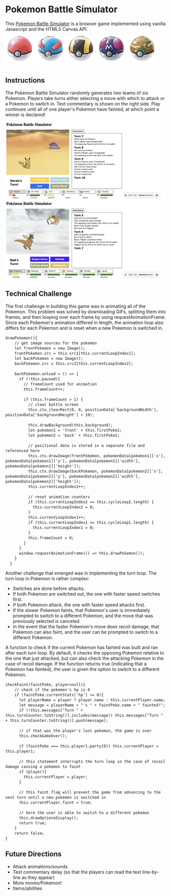 # Pokemon Battle Simulator
This [Pokemon Battle Simulator](https://pokemon-battle-simulator.netlify.com/) is a browser game implemented using vanilla Javascript and the HTML5 Canvas API.

<img src="dist/images/readme/pokeball.png" />

## Instructions
The Pokemon Battle Simulator randomly generates two teams of six Pokemon. Players take turns either selecting a move with which to attack or a Pokemon to switch in. Text commentary is shown on the right side. Play continues until all of one player's Pokemon have fainted, at which point a winner is declared!

<img src="dist/images/readme/battle.png" />
<img src="dist/images/readme/battle2.png" />

## Technical Challenge
The first challenge in building this game was in animating all of the Pokemon. This problem was solved by downloading GIFs, splitting them into frames, and then looping over each frame by using requestAnimationFrame. Since each Pokemon's animation differed in length, the animation loop also differs for each Pokemon and is reset when a new Pokemon is switched in.
```
drawPokemon(){
    // get image sources for the pokemon
    let frontPokemon = new Image();
    frontPokemon.src = this.src1[this.currentLoopIndex1];
    let backPokemon = new Image();
    backPokemon.src = this.src2[this.currentLoopIndex2];

    backPokemon.onload = () => {
      if (!this.paused){
        // frameCount used for animation
        this.frameCount++;

        if (this.frameCount > 1) {
          // clear battle screen
          this.ctx.clearRect(0, 0, positionData['backgroundWidth'], positionData['backgroundHeight'] + 10);

          this.drawBackground(this.background);
          let pokemon1 = 'front' + this.firstPoke1;
          let pokemon2 = 'back' + this.firstPoke2;

          // positional data is stored in a separate file and referenced here
          this.ctx.drawImage(frontPokemon, pokemonData[pokemon1]['x'], pokemonData[pokemon1]['y'], pokemonData[pokemon1]['width'], pokemonData[pokemon1]['height']);
          this.ctx.drawImage(backPokemon, pokemonData[pokemon2]['x'], pokemonData[pokemon2]['y'], pokemonData[pokemon2]['width'], pokemonData[pokemon2]['height']);
          this.currentLoopIndex2++;

          // reset animation counters
          if (this.currentLoopIndex2 >= this.cycleLoop2.length) {
            this.currentLoopIndex2 = 0;
          }
          this.currentLoopIndex1++;
          if (this.currentLoopIndex1 >= this.cycleLoop1.length) {
            this.currentLoopIndex1 = 0;
          }
          this.frameCount = 0;
        }
      }
      window.requestAnimationFrame(() => this.drawPokemon());
    }
  }
```

Another challenge that emerged was in implementing the turn loop. The turn loop in Pokemon is rather complex:

* Switches are done before attacks.
* If both Pokemon are switched out, the one with faster speed switches first.
* If both Pokemon attack, the one with faster speed attacks first.
* If the slower Pokemon faints, that Pokemon's user is immediately prompted to switch to a different Pokemon, and the move that was previously selected is canceled.
* In the event that the faster Pokemon's move does recoil damage, that Pokemon can also faint, and the user can be prompted to switch to a different Pokemon.

A function to check if the current Pokemon has fainted was built and ran after each turn loop. By default, it checks the opposing Pokemon relative to the one that just attacked, but can also check the attacking Pokemon in the case of recoil damage. If the function returns true (indicating that a Pokemon has fainted), the user is given the option to switch to a different Pokemon.
```
checkFaint(faintPoke, player=null){
    // check if the pokemon's hp is 0
    if (faintPoke.currentStats['hp'] <= 0){
      let playerName = player ? player.name : this.currentPlayer.name;
      let message = playerName + "'s " + faintPoke.name + " fainted!";
      if (!this.messages["Turn " + this.turnCounter.toString()].includes(message)) this.messages["Turn " + this.turnCounter.toString()].push(message);
      
      // if that was the player's last pokemon, the game is over
      this.checkGameOver();

      if (faintPoke === this.player1.party[0]) this.currentPlayer = this.player1;
      
      // this statement interrupts the turn loop in the case of recoil damage causing a pokemon to faint
      if (player){
        this.currentPlayer = player;
      }

      // this faint flag will prevent the game from advancing to the next turn until a new pokemon is switched in
      this.currentPlayer.faint = true;

      // here the user is able to switch to a different pokemon
      this.drawOptionsDisplay();
      return true;
    }
    return false;
}
```

## Future Directions
* Attack animations/sounds
* Text commentary delay (so that the players can read the text line-by-line as they appear)
* More moves/Pokemon!
* Items/abilities